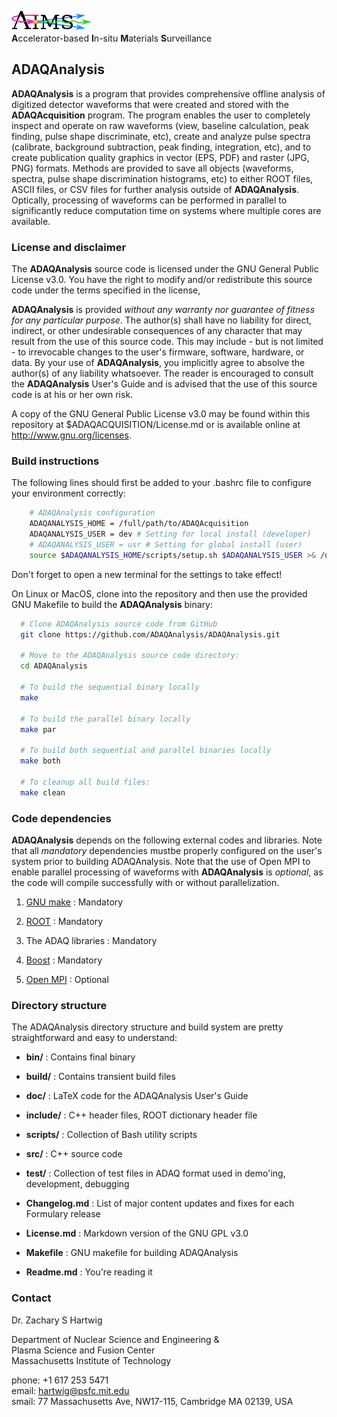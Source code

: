 ![AIMS Logo](doc/figures/AIMSLogo_BoldPastelColors.png "Accelerator-based In-situ Materials Surveillance")  
**A**ccelerator-based **I**n-situ **M**aterials **S**urveillance


## ADAQAnalysis ##

**ADAQAnalysis** is a program that provides comprehensive offline
analysis of digitized detector waveforms that were created and stored
with the **ADAQAcquisition** program. The program enables the user to
completely inspect and operate on raw waveforms (view, baseline
calculation, peak finding, pulse shape discriminate, etc), create and
analyze pulse spectra (calibrate, background subtraction, peak
finding, integration, etc), and to create publication quality graphics
in vector (EPS, PDF) and raster (JPG, PNG) formats. Methods are
provided to save all objects (waveforms, spectra, pulse shape
discrimination histograms, etc) to either ROOT files, ASCII files, or
CSV files for further analysis outside of **ADAQAnalysis**. Optically,
processing of waveforms can be performed in parallel to significantly
reduce computation time on systems where multiple cores are available.


### License and disclaimer ###

The **ADAQAnalysis** source code is licensed under the GNU General
Public License v3.0.  You have the right to modify and/or redistribute
this source code under the terms specified in the license,

**ADAQAnalysis** is provided *without any warranty nor guarantee of
fitness for any particular purpose*. The author(s) shall have no
liability for direct, indirect, or other undesirable consequences of
any character that may result from the use of this source code. This
may include - but is not limited - to irrevocable changes to the
user's firmware, software, hardware, or data. By your use of
**ADAQAnalysis**, you implicitly agree to absolve the author(s) of
any liability whatsoever. The reader is encouraged to consult the
**ADAQAnalysis** User's Guide and is advised that the use of this
source code is at his or her own risk.

A copy of the GNU General Public License v3.0 may be found within this
repository at $ADAQACQUISITION/License.md or is available online at
http://www.gnu.org/licenses.


### Build instructions  ###

The following lines should first be added to your .bashrc file to configure
your environment correctly:

```bash 
    # ADAQAnalysis configuration
    ADAQANALYSIS_HOME = /full/path/to/ADAQAcquisition
    ADAQANALYSIS_USER = dev # Setting for local install (developer)
    # ADAQANALYSIS_USER = usr # Setting for global install (user)
    source $ADAQANALYSIS_HOME/scripts/setup.sh $ADAQANALYSIS_USER >& /dev/null
```
Don't forget to open a new terminal for the settings to take effect!

On Linux or MacOS, clone into the repository and then use the provided
GNU Makefile to build the **ADAQAnalysis** binary:

```bash
  # Clone ADAQAnalysis source code from GitHub
  git clone https://github.com/ADAQAnalysis/ADAQAnalysis.git

  # Move to the ADAQAnalysis source code directory:
  cd ADAQAnalysis
  
  # To build the sequential binary locally
  make  

  # To build the parallel binary locally
  make par

  # To build both sequential and parallel binaries locally
  make both

  # To cleanup all build files:  
  make clean  
```


### Code dependencies ###

**ADAQAnalysis** depends on the following external codes and
libraries. Note that all *mandatory* dependencies mustbe properly
configured on the user's system prior to building ADAQAnalysis. Note
that the use of Open MPI to enable parallel processing of waveforms
with **ADAQAnalysis** is *optional*, as the code will compile
successfully with or without parallelization.

1. [GNU make](http://www.gnu.org/software/make/) : Mandatory

2. [ROOT](http://root.cern.ch/drupal/) : Mandatory

3. The ADAQ libraries : Mandatory

4. [Boost](http://www.boost.org/) : Mandatory

5. [Open MPI](http://www.open-mpi.org/) : Optional


### Directory structure ###

The ADAQAnalysis directory structure and build system are pretty
straightforward and easy to understand:

  - **bin/**       : Contains final binary

  - **build/**     : Contains transient build files

  - **doc/**       : LaTeX code for the ADAQAnalysis User's Guide

  - **include/**   : C++ header files, ROOT dictionary header file

  - **scripts/**   : Collection of Bash utility scripts

  - **src/**       : C++ source code 
  
  - **test/**      : Collection of test files in ADAQ format used in demo'ing, development, debugging

  - **Changelog.md** : List of major content updates and fixes for each Formulary release
  
  - **License.md**   : Markdown version of the GNU GPL v3.0 
  
  - **Makefile**     : GNU makefile for building ADAQAnalysis

  - **Readme.md**  : You're reading it


### Contact ###

Dr. Zachary S Hartwig  

Department of Nuclear Science and Engineering &  
Plasma Science and Fusion Center  
Massachusetts Institute of Technology  

phone: +1 617 253 5471  
email: [hartwig@psfc.mit.edu](mailto:hartwig@psfc.mit.edu)  
smail: 77 Massachusetts Ave, NW17-115, Cambridge MA 02139, USA



